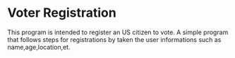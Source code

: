 # Voter Registration
This program is intended to register an US citizen to vote.
A simple program that follows steps for registrations by taken the user informations such as name,age,location,et.
